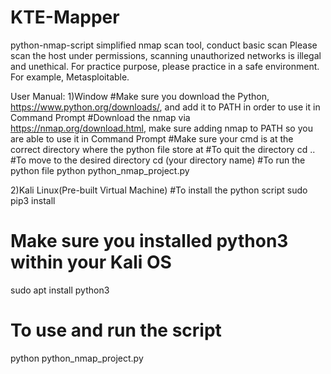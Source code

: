 # KTE-Mapper
python-nmap-script
simplified nmap scan tool, conduct basic scan
Please scan the host under permissions, scanning unauthorized networks is illegal and unethical.
For practice purpose, please practice in a safe environment. For example, Metasploitable.

User Manual:
1)Window
#Make sure you download the Python, https://www.python.org/downloads/, and add it to PATH in order to use it in Command Prompt
#Download the nmap via https://nmap.org/download.html, make sure adding nmap to PATH so you are able to use it in Command Prompt
#Make sure your cmd is at the correct directory where the python file store at
#To quit the directory
cd ..
#To move to the desired directory
cd (your directory name)
#To run the python file
python python_nmap_project.py

2)Kali Linux(Pre-built Virtual Machine)
#To install the python script
sudo pip3 install 
# Make sure you installed python3 within your Kali OS
sudo apt install python3
# To use and run the script
python python_nmap_project.py
